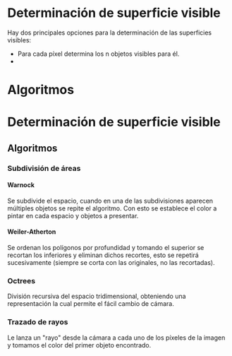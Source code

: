 # Determinación de superficie visible
Hay dos principales opciones para la determinación de las superficies visibles:
- Para cada píxel determina los n objetos visibles para él.
- 
# Algoritmos


# Determinación de superficie visible
## Algoritmos
### Subdivisión de áreas
#### Warnock
Se subdivide el espacio, cuando en una de las subdivisiones aparecen múltiples objetos se repite el algoritmo. Con esto se establece el color a pintar en cada espacio y objetos a presentar.
#### Weiler-Atherton
Se ordenan los polígonos por profundidad y tomando el superior se recortan los inferiores y eliminan dichos recortes, esto se repetirá sucesivamente (siempre se corta con las originales, no las recortadas).
### Octrees
División recursiva del espacio tridimensional, obteniendo una representación la cual permite el fácil cambio de cámara.
### Trazado de rayos
Le lanza un "rayo" desde la cámara a cada uno de los píxeles de la imagen y tomamos el color del primer objeto encontrado.
